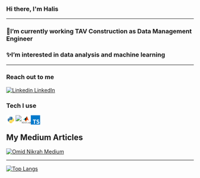 ### Hi there, I'm Halis
---
###  :eyes:I’m currently working TAV Construction as Data Management Engineer
### :sparkles:I’m interested in data analysis and machine learning
---
### Reach out to me
[![Linkedin](https://i.stack.imgur.com/gVE0j.png) LinkedIn](hhttps://www.linkedin.com/in/halis-manaz-5946431a4/)
&nbsp;
<br />

### Tech I use
<img align="left" src="https://raw.githubusercontent.com/github/explore/80688e429a7d4ef2fca1e82350fe8e3517d3494d/topics/python/python.png" widht="25" height="25">
<img align="left" src="https://upload.wikimedia.org/wikipedia/commons/thumb/0/05/Go_Logo_Blue.svg/1200px-Go_Logo_Blue.svg.png" widht="25" height="25">
<img align="left" src="https://raw.githubusercontent.com/github/explore/80688e429a7d4ef2fca1e82350fe8e3517d3494d/topics/matlab/matlab.png" widht="25" height="25">
<img align="left" src="https://raw.githubusercontent.com/github/explore/80688e429a7d4ef2fca1e82350fe8e3517d3494d/topics/typescript/typescript.png" widht="25" height="25">
<br />

## My Medium Articles
[![Omid Nikrah Medium](https://github-readme-medium.vercel.app/?username=halismanaz)](https://medium.com/@halismanaz)

---
[![Top Langs](https://github-readme-stats.vercel.app/api/top-langs/?username=halismanaz&layout=compact)](https://github.com/halismanaz/github-readme-stats)


